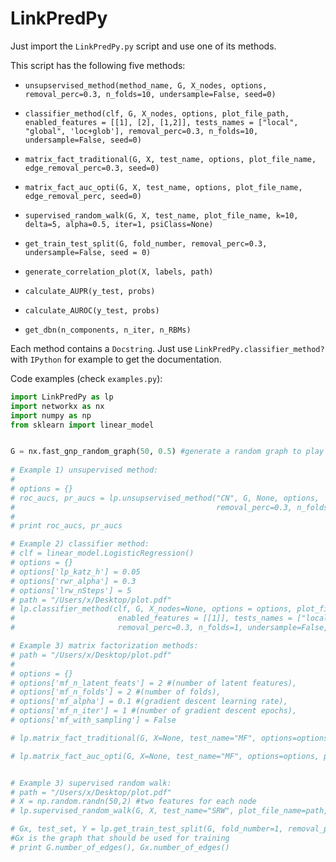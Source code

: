 LinkPredPy
==========

Just import the `LinkPredPy.py` script and use one of its methods.

This script has the following five methods:

- `unsupservised_method(method_name, G, X_nodes, options, removal_perc=0.3, n_folds=10, undersample=False, seed=0)`

- `classifier_method(clf, G, X_nodes, options, plot_file_path, enabled_features = [[1], [2], [1,2]], tests_names = ["local", "global", 'loc+glob'], removal_perc=0.3, n_folds=10, undersample=False, seed=0)`

- `matrix_fact_traditional(G, X, test_name, options, plot_file_name, edge_removal_perc=0.3, seed=0)`
- `matrix_fact_auc_opti(G, X, test_name, options, plot_file_name, edge_removal_perc, seed=0)`
- `supervised_random_walk(G, X, test_name, plot_file_name, k=10, delta=5, alpha=0.5, iter=1, psiClass=None)`
- `get_train_test_split(G, fold_number, removal_perc=0.3, undersample=False, seed = 0)`
- `generate_correlation_plot(X, labels, path)`
- `calculate_AUPR(y_test, probs)`
- `calculate_AUROC(y_test, probs)`
- `get_dbn(n_components, n_iter, n_RBMs)`


Each method contains a `Docstring`. Just use `LinkPredPy.classifier_method?` with `IPython` for example to get the documentation.


Code examples (check `examples.py`):
```python
import LinkPredPy as lp
import networkx as nx
import numpy as np
from sklearn import linear_model


G = nx.fast_gnp_random_graph(50, 0.5) #generate a random graph to play with.
 
# Example 1) unsupervised method:
#
# options = {}
# roc_aucs, pr_aucs = lp.unsupservised_method("CN", G, None, options, 
#                                             removal_perc=0.3, n_folds=2, undersample=False, seed=0)
# 
# print roc_aucs, pr_aucs

# Example 2) classifier method:
# clf = linear_model.LogisticRegression()
# options = {}
# options['lp_katz_h'] = 0.05
# options['rwr_alpha'] = 0.3
# options['lrw_nSteps'] = 5
# path = "/Users/x/Desktop/plot.pdf"
# lp.classifier_method(clf, G, X_nodes=None, options = options, plot_file_path=path, 
#                       enabled_features = [[1]], tests_names = ["local"],
#                       removal_perc=0.3, n_folds=1, undersample=False, seed=0)

# Example 3) matrix factorization methods:
# path = "/Users/x/Desktop/plot.pdf"
# 
# options = {}
# options['mf_n_latent_feats'] = 2 #(number of latent features), 
# options['mf_n_folds'] = 2 #(number of folds), 
# options['mf_alpha'] = 0.1 #(gradient descent learning rate), 
# options['mf_n_iter'] = 1 #(number of gradient descent epochs), 
# options['mf_with_sampling'] = False

# lp.matrix_fact_traditional(G, X=None, test_name="MF", options=options, plot_file_name=path, edge_removal_perc=0.3, seed=0)

# lp.matrix_fact_auc_opti(G, X=None, test_name="MF", options=options, plot_file_name=path, edge_removal_perc=0.3, seed=0)


# Example 3) supervised random walk:
# path = "/Users/x/Desktop/plot.pdf"
# X = np.random.randn(50,2) #two features for each node
# lp.supervised_random_walk(G, X, test_name="SRW", plot_file_name=path, k=10, delta=5, alpha=0.5, iter=1, psiClass=None)

# Gx, test_set, Y = lp.get_train_test_split(G, fold_number=1, removal_perc=0.3, undersample=False, seed = 0)
#Gx is the graph that should be used for training
# print G.number_of_edges(), Gx.number_of_edges()

```










